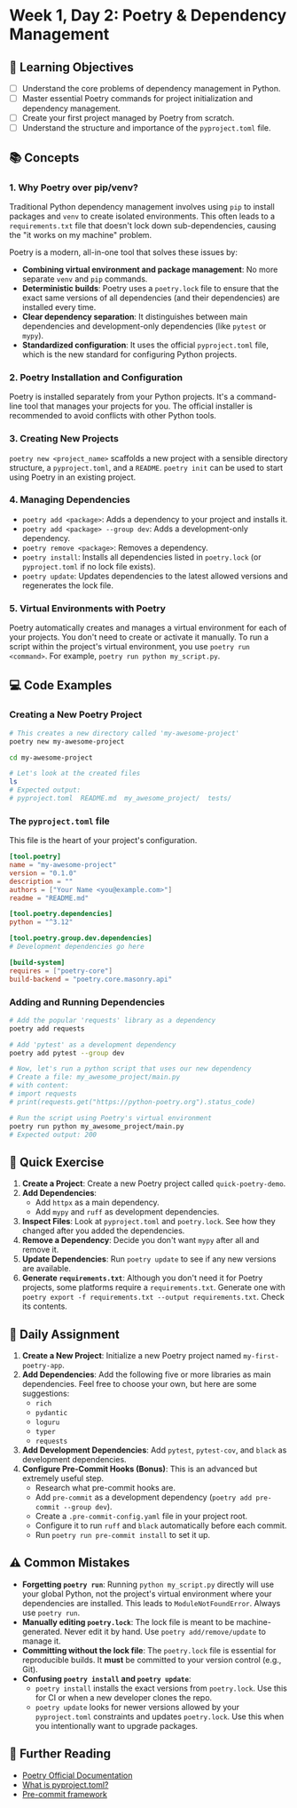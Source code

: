 # Week 1, Day 2: Poetry & Dependency Management

## 🎯 Learning Objectives
- [ ] Understand the core problems of dependency management in Python.
- [ ] Master essential Poetry commands for project initialization and dependency management.
- [ ] Create your first project managed by Poetry from scratch.
- [ ] Understand the structure and importance of the `pyproject.toml` file.

## 📚 Concepts

### 1. Why Poetry over pip/venv?
Traditional Python dependency management involves using `pip` to install packages and `venv` to create isolated environments. This often leads to a `requirements.txt` file that doesn't lock down sub-dependencies, causing the "it works on my machine" problem.

Poetry is a modern, all-in-one tool that solves these issues by:
- **Combining virtual environment and package management**: No more separate `venv` and `pip` commands.
- **Deterministic builds**: Poetry uses a `poetry.lock` file to ensure that the exact same versions of all dependencies (and their dependencies) are installed every time.
- **Clear dependency separation**: It distinguishes between main dependencies and development-only dependencies (like `pytest` or `mypy`).
- **Standardized configuration**: It uses the official `pyproject.toml` file, which is the new standard for configuring Python projects.

### 2. Poetry Installation and Configuration
Poetry is installed separately from your Python projects. It's a command-line tool that manages your projects for you. The official installer is recommended to avoid conflicts with other Python tools.

### 3. Creating New Projects
`poetry new <project_name>` scaffolds a new project with a sensible directory structure, a `pyproject.toml`, and a `README`. `poetry init` can be used to start using Poetry in an existing project.

### 4. Managing Dependencies
- `poetry add <package>`: Adds a dependency to your project and installs it.
- `poetry add <package> --group dev`: Adds a development-only dependency.
- `poetry remove <package>`: Removes a dependency.
- `poetry install`: Installs all dependencies listed in `poetry.lock` (or `pyproject.toml` if no lock file exists).
- `poetry update`: Updates dependencies to the latest allowed versions and regenerates the lock file.

### 5. Virtual Environments with Poetry
Poetry automatically creates and manages a virtual environment for each of your projects. You don't need to create or activate it manually. To run a script within the project's virtual environment, you use `poetry run <command>`. For example, `poetry run python my_script.py`.

## 💻 Code Examples

### Creating a New Poetry Project
```bash
# This creates a new directory called 'my-awesome-project'
poetry new my-awesome-project

cd my-awesome-project

# Let's look at the created files
ls
# Expected output:
# pyproject.toml  README.md  my_awesome_project/  tests/
```

### The `pyproject.toml` file
This file is the heart of your project's configuration.

```toml
[tool.poetry]
name = "my-awesome-project"
version = "0.1.0"
description = ""
authors = ["Your Name <you@example.com>"]
readme = "README.md"

[tool.poetry.dependencies]
python = "^3.12"

[tool.poetry.group.dev.dependencies]
# Development dependencies go here

[build-system]
requires = ["poetry-core"]
build-backend = "poetry.core.masonry.api"
```

### Adding and Running Dependencies
```bash
# Add the popular 'requests' library as a dependency
poetry add requests

# Add 'pytest' as a development dependency
poetry add pytest --group dev

# Now, let's run a python script that uses our new dependency
# Create a file: my_awesome_project/main.py
# with content:
# import requests
# print(requests.get("https://python-poetry.org").status_code)

# Run the script using Poetry's virtual environment
poetry run python my_awesome_project/main.py
# Expected output: 200
```

## 🔹 Quick Exercise

1.  **Create a Project**: Create a new Poetry project called `quick-poetry-demo`.
2.  **Add Dependencies**:
    - Add `httpx` as a main dependency.
    - Add `mypy` and `ruff` as development dependencies.
3.  **Inspect Files**: Look at `pyproject.toml` and `poetry.lock`. See how they changed after you added the dependencies.
4.  **Remove a Dependency**: Decide you don't want `mypy` after all and remove it.
5.  **Update Dependencies**: Run `poetry update` to see if any new versions are available.
6.  **Generate `requirements.txt`**: Although you don't need it for Poetry projects, some platforms require a `requirements.txt`. Generate one with `poetry export -f requirements.txt --output requirements.txt`. Check its contents.

## 📝 Daily Assignment

1.  **Create a New Project**: Initialize a new Poetry project named `my-first-poetry-app`.
2.  **Add Dependencies**: Add the following five or more libraries as main dependencies. Feel free to choose your own, but here are some suggestions:
    - `rich`
    - `pydantic`
    - `loguru`
    - `typer`
    - `requests`
3.  **Add Development Dependencies**: Add `pytest`, `pytest-cov`, and `black` as development dependencies.
4.  **Configure Pre-Commit Hooks (Bonus)**: This is an advanced but extremely useful step.
    - Research what pre-commit hooks are.
    - Add `pre-commit` as a development dependency (`poetry add pre-commit --group dev`).
    - Create a `.pre-commit-config.yaml` file in your project root.
    - Configure it to run `ruff` and `black` automatically before each commit.
    - Run `poetry run pre-commit install` to set it up.

## ⚠️ Common Mistakes

-   **Forgetting `poetry run`**: Running `python my_script.py` directly will use your global Python, not the project's virtual environment where your dependencies are installed. This leads to `ModuleNotFoundError`. Always use `poetry run`.
-   **Manually editing `poetry.lock`**: The lock file is meant to be machine-generated. Never edit it by hand. Use `poetry add/remove/update` to manage it.
-   **Committing without the lock file**: The `poetry.lock` file is essential for reproducible builds. It **must** be committed to your version control (e.g., Git).
-   **Confusing `poetry install` and `poetry update`**:
    - `poetry install` installs the exact versions from `poetry.lock`. Use this for CI or when a new developer clones the repo.
    - `poetry update` looks for newer versions allowed by your `pyproject.toml` constraints and updates `poetry.lock`. Use this when you intentionally want to upgrade packages.

## 📖 Further Reading

-   [Poetry Official Documentation](https://python-poetry.org/docs/)
-   [What is pyproject.toml?](https://snarky.ca/what-the-heck-is-pyproject-toml/)
-   [Pre-commit framework](https://pre-commit.com/)
